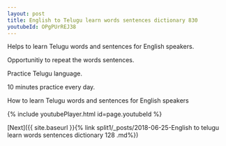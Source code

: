 ```yaml
---
layout: post
title: English to Telugu learn words sentences dictionary 830 
youtubeId: OPgPUrREJ38
---
```

 
 
Helps to learn Telugu words and sentences for English speakers.

Opportunitiy to repeat the words sentences. 

Practice Telugu language. 
 
10 minutes practice every day. 
 
How to learn Telugu words and sentences for English speakers 
 
{% include youtubePlayer.html id=page.youtubeId %}
 
 
[Next]({{ site.baseurl }}{% link  split1/_posts/2018-06-25-English to telugu learn words sentences dictionary 128 .md%})
 
